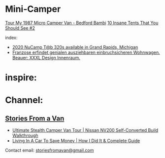 # Mini-Camper
[Tour My 1987 Micro Camper Van - Bedford Bambi](https://youtu.be/MPfuTZRbI0c) [10 Insane Tents That You Should See #2](https://youtu.be/CXay7SfT6og)

index:
- [2020 NuCamp T@b 320s available in Grand Rapids, Michigan](https://youtu.be/SUqALfjJgpU)
- [Franzose erfindet genialen ausziehbaren einbruchsicheren Wohnwagen. Beauer: XXXL Design Innenraum.](https://youtu.be/WZBISjfCdCs)

# inspire:


# Channel:
## [Stories From a Van](https://www.youtube.com/@StoriesFromaVan)
- [Ultimate Stealth Camper Van Tour | Nissan NV200 Self-Converted Build Walkthrough](https://youtu.be/8HL4RQb-ROA)
- [Living In A Car To Save Money | How I Did It & Complete Guide](https://youtu.be/g4i1FpcGzvU)

Contact
email: storiesfromavan@gmail.com
